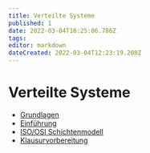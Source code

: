 ```yaml
---
title: Verteilte Systeme
published: 1
date: 2022-03-04T16:25:06.786Z
tags: 
editor: markdown
dateCreated: 2022-03-04T12:23:19.208Z
---
```


# Verteilte Systeme

- [Grundlagen](/fom/semester-4/verteilte-systeme/grundlagen.md)
- [Einführung](/fom/semester-4/verteilte-systeme/einfuehrung.md)
- [ISO/OSI Schichtenmodell](/fom/semester-4/verteilte-systeme/iso-osi-schichtenmodell.md)
- [Klausurvorbereitung](/fom/semester-4/verteilte-systeme/klausurvorbereitung.md)
